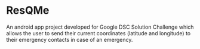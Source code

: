 # ResQMe
An android app project developed for Google DSC Solution Challenge which allows the user to send their current coordinates (latitude and longitude) to their emergency contacts in case of an emergency.
